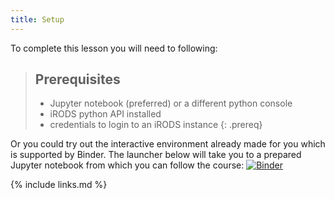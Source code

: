 ```yaml
---
title: Setup
---
```


To complete this lesson you will need to following:
> ## Prerequisites
> - Jupyter notebook (preferred) or a different python console
> - iRODS python API installed
> - credentials to login to an iRODS instance
{: .prereq}


Or you could try out the interactive environment already made for you which is supported by Binder.
The launcher below will take you to a prepared Jupyter notebook from which you can follow the course:
[![Binder](https://mybinder.org/badge_logo.svg)](https://mybinder.org/v2/gh/acnewton/IntroPythonAPIiRODS/master)



{% include links.md %}
